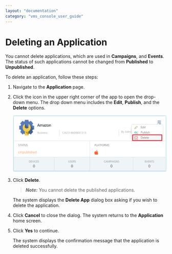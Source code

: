 ```yaml
---
layout: "documentation"
category: "vms_console_user_guide"
---
```

                             


Deleting an Application
=======================

You cannot delete applications, which are used in **Campaigns**, and **Events**. The status of such applications cannot be changed from **Published** to **Unpublished**.

To delete an application, follow these steps:

1.  Navigate to the **Application** page.
2.  Click the icon in the upper right corner of the app to open the drop-down menu. The drop down menu includes the **Edit**, **Publish**, and the **Delete** options.
    
    ![](../Resources/Images/Overview/Apps/deleteanapp_596x220.png)
    
3.  Click **Delete**.
    
    > **_Note:_** You cannot delete the published applications.
    
    The system displays the **Delete App** dialog box asking if you wish to delete the application.
    
4.  Click **Cancel** to close the dialog. The system returns to the **Application** home screen.
5.  Click **Yes** to continue.
    
    The system displays the confirmation message that the application is deleted successfully.
